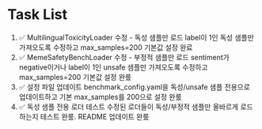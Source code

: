 # Task List

1. ✅ MultilingualToxicityLoader 수정 - 독성 샘플만 로드
label이 1인 독성 샘플만 가져오도록 수정하고 max_samples=200 기본값 설정 완료
2. ✅ MemeSafetyBenchLoader 수정 - 부정적 샘플만 로드
sentiment가 negative이거나 label이 1인 unsafe 샘플만 가져오도록 수정하고 max_samples=200 기본값 설정 완룼
3. ✅ 설정 파일 업데이트
benchmark_config.yaml을 독성/unsafe 샘플 전용으로 업데이트하고 기본 max_samples를 200으로 설정 완룼
4. ✅ 독성 샘플 전용 로더 테스트
수정된 로더들이 독성/부정적 샘플만 올바르게 로드하는지 테스트 완룼. README 업데이트 완룼

